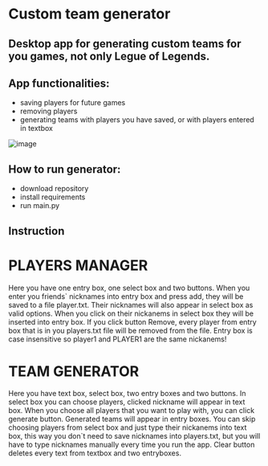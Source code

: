 # Custom team generator

## Desktop app for generating custom teams for you games, not only Legue of Legends.

## App functionalities:
- saving players for future games
- removing players
- generating teams with players you have saved, or with players entered in textbox

![image](https://github.com/badgersky/LoL-custom-team-generator/assets/111532012/18ec19d3-f42e-4ce6-bb5c-fa6954aa1f8e)

## How to run generator:
- download repository
- install requirements
- run main.py

## Instruction
# PLAYERS MANAGER
Here you have one entry box, one select box and two buttons. When you enter you friends` nicknames into entry box and press add, they will be saved to a file player.txt.
Their nicknames will also appear in select box as valid options. When you click on their nickanems in select box they will be inserted into entry box. If you click button Remove,
every player from entry box that is in you players.txt file will be removed from the file. Entry box is case insensitive so player1 and PLAYER1 are the same nickanems!

# TEAM GENERATOR
Here you have text box, select box, two entry boxes and two buttons. In select box you can choose players, clicked nickname will appear in text box. When you choose all players
that you want to play with, you can click generate button. Generated teams will appear in entry boxes. You can skip choosing players from select box and just type their nickanems into text box, this way you don`t need to save nicknames into players.txt, but you will have to type nicknames manually every time you run the app. Clear button deletes every text from textbox and two entryboxes.
